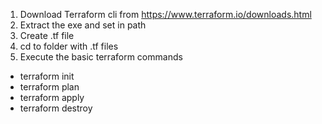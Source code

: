 1. Download Terraform cli from https://www.terraform.io/downloads.html
2. Extract the exe and set in path
3. Create .tf file
4. cd to folder with .tf files
5. Execute the basic terraform commands
  *   terraform init
  *   terraform plan
  *   terraform apply
  *   terraform destroy
